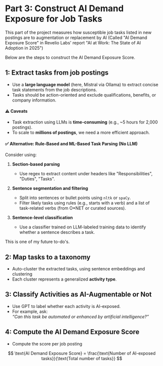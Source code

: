 # Part 3: Construct AI Demand Exposure for Job Tasks

This part of the project measures how susceptible job tasks listed in new postings are to augmentation or replacement by AI (Called "AI Demand Exposure Score" in Revelio Labs' report "AI at Work: The State of AI Adoption in 2025") 

Below are the steps to construct the AI Demand Exposure Score. 

## 1: Extract tasks from job postings 
* Use a **large language model** (here, Mistral via Ollama) to extract concise task statements from the job descriptions.
* Tasks should be action-oriented and exclude qualifications, benefits, or company information.

#### ⚠️ Caveats
- Task extraction using LLMs is **time-consuming** (e.g., ~5 hours for 2,000 postings).
- To scale to **millions of postings**, we need a more efficient approach.

#### ✅ Alternative: Rule-Based and ML-Based Task Parsing (No LLM)
Consider using:

1. **Section-based parsing**  
   - Use regex to extract content under headers like "Responsibilities", "Duties", "Tasks".
   
2. **Sentence segmentation and filtering**  
   - Split into sentences or bullet points using `nltk` or `spaCy`.  
   - Filter likely tasks using rules (e.g., starts with a verb) and a list of task-related verbs (from O*NET or curated sources).

3. **Sentence-level classification**  
   - Use a classifier trained on LLM-labeled training data to identify whether a sentence describes a task.

This is one of my future to-do's. 

## 2: Map tasks to a taxonomy 
* Auto-cluster the extracted tasks, using sentence embeddings and clustering
* Each cluster represents a generalized **activity type**.

## 3: Classify Activities as AI-Augmentable or Not
* Use GPT to label whether each activity is AI-exposed.
* For example, ask:  
  *“Can this task be automated or enhanced by artificial intelligence?”*
  
## 4: Compute the AI Demand Exposure Score
* Compute the score per job posting

$$
\text{AI Demand Exposure Score} = \frac{\text{Number of AI-exposed tasks}}{\text{Total number of tasks}}
$$